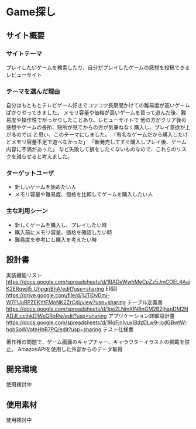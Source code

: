 # Game探し

## サイト概要
### サイトテーマ
プレイしたいゲームを検索したり、自分がプレイしたゲームの感想を投稿できるレビューサイト

### テーマを選んだ理由
自分はもともとテレビゲーム好きでコツコツ長期間かけての難易度が高いゲームばかりやってきました。
メモリ容量や価格が高いゲームを買って遊んだ後、難易度や操作性でがっかりしたことあり、レビューサイトで
他の方がクリア後の感想やゲームの長所、短所が見てからの方が気兼ねなく購入し、プレイ意欲が上がるのでは
と思い、このテーマにしました。
「有名なゲームだから購入したけどメモリ容量不足で遊べなかった」
「新発売してすぐ購入しプレイ後、ゲーム内容に不満があった」
など失敗して損をしたくないものなので、これらのリスクを減らせると考えました。

### ターゲットユーザ
- 新しいゲームを始めたい人
- メモリ容量や難易度、価格を比較してゲームを購入したい人

### 主な利用シーン
- 新しくゲームを購入し、プレイしたい時
- 購入前にメモリ容量、価格を確認したい時
- 難易度を参考にし購入を考えたい時

## 設計書
実装機能リスト　https://docs.google.com/spreadsheets/d/1BADeWwhMeCpZz5JmCOEL4AaiK2ERqwjl5_UhpgrjBhA/edit?usp=sharing
ER図  https://drive.google.com/file/d/1JTiDvDmj-W7FUuRPZEKYtFMoNK2ZrCdj/view?usp=sharing
テーブル定義書 https://docs.google.com/spreadsheets/d/1pe2LNmXINBnGM2B2jhapDM2NADJl_ccihkDlWeGRoRw/edit?usp=sharing
アプリケーション詳細設計書 https://docs.google.com/spreadsheets/d/1RqFjnIvuxI8dzDLw9-iodGBwtW-hqbSoWVotnHhR7PQ/edit?usp=sharing
テスト仕様書

著作権の問題で、ゲーム画面のキャプチャー、キャラクターイラストの掲載を禁止。
AmazonAPIを使用した外部からのデータ取得

## 開発環境
使用検討中

## 使用素材
使用検討中
